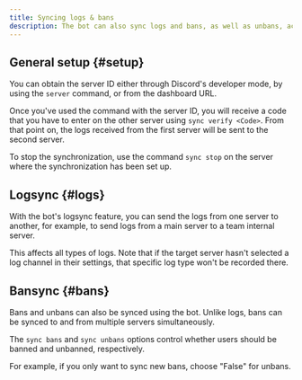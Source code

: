 ```yaml
---
title: Syncing logs & bans
description: The bot can also sync logs and bans, as well as unbans, across multiple servers.
---
```


## General setup {#setup}

You can obtain the server ID either through Discord's developer mode, by using the `server` command, or from the dashboard URL.

Once you've used the command with the server ID, you will receive a code that you have to enter on the other server using `sync verify <Code>`.
From that point on, the logs received from the first server will be sent to the second server.

To stop the synchronization, use the command `sync stop` on the server where the synchronization has been set up.

## Logsync {#logs}

With the bot's logsync feature, you can send the logs from one server to another, for example, to send logs from a main server to a team internal server.

This affects all types of logs. Note that if the target server hasn't selected a log channel in their settings, that specific log type won't be recorded there.

<Command name="sync logs" slash="guild:Server ID" message="<Server ID>"></Command>

## Bansync {#bans}

Bans and unbans can also be synced using the bot. Unlike logs, bans can be synced to and from multiple servers simultaneously.

<Command name="sync bans" slash="guild:Server ID bans:true/false unbans:true/false" message="<Server ID> <Sync bans: true/false> <Sync unbans: true/false>"></Command>

The `sync bans` and `sync unbans` options control whether users should be banned and unbanned, respectively.

For example, if you only want to sync new bans, choose "False" for unbans.
